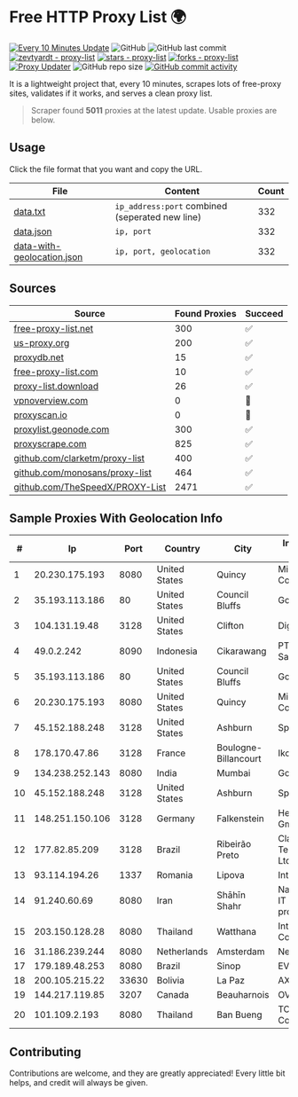 
# Free HTTP Proxy List 🌍

[![Every 10 Minutes Update](https://github.com/mertguvencli/http-proxy-list/actions/workflows/main.yml/badge.svg?branch=main)](https://github.com/mertguvencli/http-proxy-list/actions/workflows/main.yml)
![GitHub](https://img.shields.io/github/license/mertguvencli/http-proxy-list)
![GitHub last commit](https://img.shields.io/github/last-commit/mertguvencli/http-proxy-list)
[![zevtyardt - proxy-list](https://img.shields.io/static/v1?label=zevtyardt&message=proxy-list&color=blue&logo=github)](https://github.com/zevtyardt/proxy-list "Go to GitHub repo")
[![stars - proxy-list](https://img.shields.io/github/stars/zevtyardt/proxy-list?style=social)](https://github.com/zevtyardt/proxy-list)
[![forks - proxy-list](https://img.shields.io/github/forks/zevtyardt/proxy-list?style=social)](https://github.com/zevtyardt/proxy-list)
[![Proxy Updater](https://github.com/zevtyardt/proxy-list/workflows/Proxy%20Updater/badge.svg)](https://github.com/zevtyardt/proxy-list/actions?query=workflow:"Proxy+Updater")
![GitHub repo size](https://img.shields.io/github/repo-size/zevtyardt/proxy-list)
[![GitHub commit activity](https://img.shields.io/github/commit-activity/m/zevtyardt/proxy-list?logo=commits)](https://github.com/zevtyardt/proxy-list/commits/main)

It is a lightweight project that, every 10 minutes, scrapes lots of free-proxy sites, validates if it works, and serves a clean proxy list.

> Scraper found **5011** proxies at the latest update. Usable proxies are below.

## Usage

Click the file format that you want and copy the URL.

|File|Content|Count|
|----|-------|-----|
|[data.txt](https://raw.githubusercontent.com/mertguvencli/http-proxy-list/main/proxy-list/data.txt)|`ip_address:port` combined (seperated new line)|332|
|[data.json](https://raw.githubusercontent.com/mertguvencli/http-proxy-list/main/proxy-list/data.json)|`ip, port`|332|
|[data-with-geolocation.json](https://raw.githubusercontent.com/mertguvencli/http-proxy-list/main/proxy-list/data-with-geolocation.json)|`ip, port, geolocation`|332|

## Sources

|Source|Found Proxies|Succeed|
|------|-------------|-------|
|[free-proxy-list.net](https://free-proxy-list.net)|300|✅|
|[us-proxy.org](https://www.us-proxy.org)|200|✅|
|[proxydb.net](http://proxydb.net)|15|✅|
|[free-proxy-list.com](https://free-proxy-list.com/?page=&port=&type%5B%5D=http&type%5B%5D=https&up_time=0&search=Search)|10|✅|
|[proxy-list.download](https://www.proxy-list.download/HTTP)|26|✅|
|[vpnoverview.com](https://vpnoverview.com/privacy/anonymous-browsing/free-proxy-servers)|0|🚫|
|[proxyscan.io](https://www.proxyscan.io)|0|🚫|
|[proxylist.geonode.com](https://proxylist.geonode.com/api/proxy-list?limit=300&page=1&sort_by=lastChecked&sort_type=desc&protocols=http,https)|300|✅|
|[proxyscrape.com](https://api.proxyscrape.com/v2/?request=displayproxies&protocol=http&timeout=10000&country=all&ssl=all&anonymity=all)|825|✅|
|[github.com/clarketm/proxy-list](https://raw.githubusercontent.com/clarketm/proxy-list/master/proxy-list-raw.txt)|400|✅|
|[github.com/monosans/proxy-list](https://raw.githubusercontent.com/monosans/proxy-list/main/proxies/http.txt)|464|✅|
|[github.com/TheSpeedX/PROXY-List](https://raw.githubusercontent.com/TheSpeedX/PROXY-List/master/http.txt)|2471|✅|


## Sample Proxies With Geolocation Info

|#|Ip|Port|Country|City|Internet Service Provider|
|-|--|----|-------|----|-------------------------|
|1|20.230.175.193|8080|United States|Quincy|Microsoft Corporation|
|2|35.193.113.186|80|United States|Council Bluffs|Google LLC|
|3|104.131.19.48|3128|United States|Clifton|DigitalOcean, LLC|
|4|49.0.2.242|8090|Indonesia|Cikarawang|PT Usaha Adi Sanggoro|
|5|35.193.113.186|80|United States|Council Bluffs|Google LLC|
|6|20.230.175.193|8080|United States|Quincy|Microsoft Corporation|
|7|45.152.188.248|3128|United States|Ashburn|Sprint|
|8|178.170.47.86|3128|France|Boulogne-Billancourt|Ikoula Net SAS|
|9|134.238.252.143|8080|India|Mumbai|Google LLC|
|10|45.152.188.248|3128|United States|Ashburn|Sprint|
|11|148.251.150.106|3128|Germany|Falkenstein|Hetzner Online GmbH|
|12|177.82.85.209|3128|Brazil|Ribeirão Preto|Claro NXT Telecomunicacoes Ltda|
|13|93.114.194.26|1337|Romania|Lipova|Interkvm Host SRL|
|14|91.240.60.69|8080|Iran|Shāhīn Shahr|Nazhin Sepahan IT and data processing plc|
|15|203.150.128.28|8080|Thailand|Watthana|Internet Thailand Company Ltd|
|16|31.186.239.244|8080|Netherlands|Amsterdam|NetSkope Inc|
|17|179.189.48.253|8080|Brazil|Sinop|EVO Networks|
|18|200.105.215.22|33630|Bolivia|La Paz|AXS Bolivia S. A.|
|19|144.217.119.85|3207|Canada|Beauharnois|OVH Hosting|
|20|101.109.2.193|8080|Thailand|Ban Bueng|TOT Public Company Limited|



## Contributing

Contributions are welcome, and they are greatly appreciated! Every
little bit helps, and credit will always be given.

